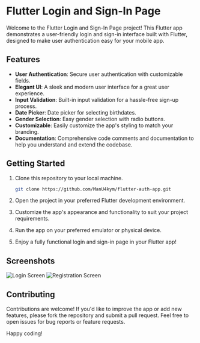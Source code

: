 
# Flutter Login and Sign-In Page

Welcome to the Flutter Login and Sign-In Page project! This Flutter app demonstrates a user-friendly login and sign-in interface built with Flutter, designed to make user authentication easy for your mobile app.

## Features

- **User Authentication**: Secure user authentication with customizable fields.
- **Elegant UI**: A sleek and modern user interface for a great user experience.
- **Input Validation**: Built-in input validation for a hassle-free sign-up process.
- **Date Picker**: Date picker for selecting birthdates.
- **Gender Selection**: Easy gender selection with radio buttons.
- **Customizable**: Easily customize the app's styling to match your branding.
- **Documentation**: Comprehensive code comments and documentation to help you understand and extend the codebase.

## Getting Started

1. Clone this repository to your local machine.

   ```bash
   git clone https://github.com/ManU4kym/flutter-auth-app.git
   ```

2. Open the project in your preferred Flutter development environment.

3. Customize the app's appearance and functionality to suit your project requirements.

4. Run the app on your preferred emulator or physical device.

5. Enjoy a fully functional login and sign-in page in your Flutter app!

## Screenshots

![Login Screen](screenshots/login_screen.png)
![Registration Screen](screenshots/registration_screen.png)

## Contributing

Contributions are welcome! If you'd like to improve the app or add new features, please fork the repository and submit a pull request. Feel free to open issues for bug reports or feature requests.


Happy coding!
